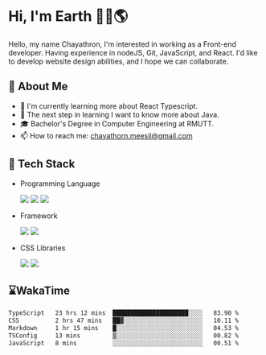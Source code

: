 # Hi, I'm Earth 👋🏽🌎
Hello, my name Chayathron, I'm interested in
working as a Front-end developer.
Having experience in nodeJS, Git, JavaScript,
and React. I'd like to develop website design
abilities, and I hope we can collaborate.


## 🎃 About Me

- 🌱 I'm currently learning more about React Typescript.
- 🦘 The next step in learning I want to know more about Java.
- 🎓 Bachelor's Degree in Computer Engineering at RMUTT.
- 📫 How to reach me: chayathorn.meesil@gmail.com

## 💾 Tech Stack
- Programming Language
  <p>

    <img src="https://img.shields.io/badge/JavaScript-3B4248?style=for-the-badge&logo=JavaScript" />
    <img src="https://img.shields.io/badge/typescript-3C5E95?style=for-the-badge&logo=typescript&logoColor=white" />
    <img src="https://img.shields.io/badge/Node.js-3B4248?style=for-the-badge&logo=node.js" />

  </p>
- Framework
  <p>

    <img src="https://img.shields.io/badge/React-3B4248?style=for-the-badge&logo=react" />
    <img src="https://img.shields.io/badge/Vue-3B4248?style=for-the-badge&logo=Vue.js&logoColor=#4FC08D" />
    
  </p>
- CSS Libraries
  <p>
  
    <img src="https://img.shields.io/badge/tailwindcss-3B4248?style=for-the-badge&logo=tailwindcss" />
    <img src="https://img.shields.io/badge/styledComponents-7a8085?style=for-the-badge&logo=styled-components" />

  </p>

## ⌛WakaTime
<!--START_SECTION:waka-->

```txt
TypeScript   23 hrs 12 mins  █████████████████████░░░░   83.90 %
CSS          2 hrs 47 mins   ██▓░░░░░░░░░░░░░░░░░░░░░░   10.11 %
Markdown     1 hr 15 mins    █░░░░░░░░░░░░░░░░░░░░░░░░   04.53 %
TSConfig     13 mins         ▒░░░░░░░░░░░░░░░░░░░░░░░░   00.82 %
JavaScript   8 mins          ░░░░░░░░░░░░░░░░░░░░░░░░░   00.51 %
```

<!--END_SECTION:waka-->

